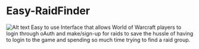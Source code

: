 # Easy-RaidFinder

![Alt text](./public/images/easyLogo.jpg "Easy Raid-Finder Logo")
Easy to use Interface that allows World of Warcraft players to login through oAuth
and make/sign-up for raids to save the hussle of having to login to the game and
spending so much time trying to find a raid group.
